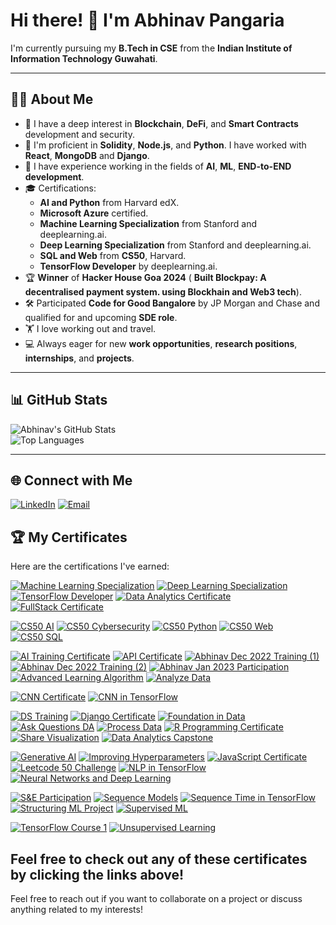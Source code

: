 # Hi there! 👋 I'm Abhinav Pangaria

I'm currently pursuing my **B.Tech in CSE** from the **Indian Institute of Information Technology Guwahati**.

---

## 🧑‍💻 About Me

- 🔭 I have a deep interest in **Blockchain**, **DeFi**, and **Smart Contracts** development and security.
- 🌱 I'm proficient in **Solidity**, **Node.js**, and **Python**. I have worked with **React**, **MongoDB** and **Django**.
- 👯 I have experience working in the fields of **AI**, **ML**, **END-to-END development**. 
- 🎓 Certifications:
  - **AI and Python** from Harvard edX.
  - **Microsoft Azure** certified.
  - **Machine Learning Specialization** from Stanford and deeplearning.ai.
  - **Deep Learning Specialization** from Stanford and deeplearning.ai.
  - **SQL and Web** from **CS50**, Harvard.
  - **TensorFlow Developer** by deeplearning.ai.
- 🏆 **Winner** of **Hacker House Goa 2024** ( **Built Blockpay: A decentralised payment system. using Blockhain and Web3 tech**).
- 🛠️ Participated **Code for Good Bangalore** by JP Morgan and Chase and qualified for and upcoming **SDE role**.
- 🏋️ I love working out and travel.
- 💻 Always eager for new **work opportunities**, **research positions**, **internships**, and **projects**.

---

## 📊 GitHub Stats

![Abhinav's GitHub Stats](https://github-readme-stats.vercel.app/api?username=18Abhinav07&show_icons=true&theme=radical)  
![Top Languages](https://github-readme-stats.vercel.app/api/top-langs/?username=18Abhinav07&layout=compact&theme=radical)

---

## 🌐 Connect with Me

[![LinkedIn](https://img.shields.io/badge/LinkedIn-0077B5?style=for-the-badge&logo=linkedin&logoColor=white)](https://www.linkedin.com/in/abhinavpangaria1807200305) 
[![Email](https://img.shields.io/badge/Email-D14836?style=for-the-badge&logo=gmail&logoColor=white)](mailto:abhinavpangaria2003@gmail.com)

## 🏆 My Certificates

Here are the certifications I've earned:

[![Machine Learning Specialization](https://img.shields.io/badge/Machine%20Learning%20Specialization-blue)](./Certificates/Machine_Larning_Specialisation.pdf)
[![Deep Learning Specialization](https://img.shields.io/badge/Deep%20Learning%20Specialization-orange)](./Certificates/Deep_Learning_specialization.pdf)
[![TensorFlow Developer](https://img.shields.io/badge/TensorFlow%20Developer-brightgreen)](./Certificates/TF_developer.pdf)
[![Data Analytics Certificate](https://img.shields.io/badge/Data%20Analytics%20Certificate-red)](./Certificates/Data_Analytics.pdf)
[![FullStack Certificate](https://img.shields.io/badge/FullStack%20Certificate-yellow)](./Certificates/FullStack.pdf)

[![CS50 AI](https://img.shields.io/badge/CS50%20AI-purple)](./Certificates/CS50AI.pdf)
[![CS50 Cybersecurity](https://img.shields.io/badge/CS50%20Cybersecurity-darkblue)](./Certificates/CS50Cybersecurity.pdf)
[![CS50 Python](https://img.shields.io/badge/CS50%20Python-lightgray)](./Certificates/CS50P.pdf)
[![CS50 Web](https://img.shields.io/badge/CS50%20Web-lightblue)](./Certificates/CS50WEB.pdf)
[![CS50 SQL](https://img.shields.io/badge/CS50%20SQL-yellowgreen)](./Certificates/CS50_SQL.pdf)

[![AI Training Certificate](https://img.shields.io/badge/AI%20Training%20Certificate-blueviolet)](./Certificates/AI_training.pdf)
[![API Certificate](https://img.shields.io/badge/API%20Certificate-cyan)](./Certificates/API.pdf)
[![Abhinav Dec 2022 Training (1)](https://img.shields.io/badge/Abhinav%20Dec%202022%20Training%20(1)-lightgreen)](./Certificates/Abhinav_Dec_2022_training_35927.pdf)
[![Abhinav Dec 2022 Training (2)](https://img.shields.io/badge/Abhinav%20Dec%202022%20Training%20(2)-lightcoral)](./Certificates/Abhinav_Dec_2022_training_35990.pdf)
[![Abhinav Jan 2023 Participation](https://img.shields.io/badge/Abhinav%20Jan%202023%20Participation-salmon)](./Certificates/Abhinav_Jan_2023_participation_40946.pdf)
[![Advanced Learning Algorithm](https://img.shields.io/badge/Advanced%20Learning%20Algorithm-fuchsia)](./Certificates/Advanced_Learning_Algorithm.pdf)
[![Analyze Data](https://img.shields.io/badge/Analyze%20Data-lightseagreen)](./Certificates/Analyze_Data.pdf)

[![CNN Certificate](https://img.shields.io/badge/CNN%20Certificate-forestgreen)](./Certificates/CNN.pdf)
[![CNN in TensorFlow](https://img.shields.io/badge/CNN%20in%20TensorFlow-blue)](./Certificates/CNN_in_TF.pdf)

[![DS Training](https://img.shields.io/badge/DS%20Training-gold)](./Certificates/DS_training.pdf)
[![Django Certificate](https://img.shields.io/badge/Django%20Certificate-lightpink)](./Certificates/Django.pdf)
[![Foundation in Data](https://img.shields.io/badge/Foundation%20in%20Data-mistyrose)](./Certificates/Foundation_Data.pdf)
[![Ask Questions DA](https://img.shields.io/badge/Ask%20Questions%20DA-coral)](./Certificates/Ask_Questions_DA.pdf)
[![Process Data](https://img.shields.io/badge/Process%20Data-lightsalmon)](./Certificates/Process_Data.pdf)
[![R Programming Certificate](https://img.shields.io/badge/R%20Programming%20Certificate-orange)](./Certificates/R_programming.pdf)
[![Share Visualization](https://img.shields.io/badge/Share%20Visualization-deepskyblue)](./Certificates/Share_visualisation)
[![Data Analytics Capstone](https://img.shields.io/badge/Data%20Analytics%20Capstone-springgreen)](./Certificates/DA_capstone.pdf)

[![Generative AI](https://img.shields.io/badge/Generative%20AI-royalblue)](./Certificates/Generative_AI.pdf)
[![Improving Hyperparameters](https://img.shields.io/badge/Improving%20Hyperparameters-purple)](./Certificates/Improving_Hyperparameters.pdf)
[![JavaScript Certificate](https://img.shields.io/badge/JavaScript%20Certificate-seashell)](./Certificates/Javascript.pdf)
[![Leetcode 50 Challenge](https://img.shields.io/badge/Leetcode%2050%20Challenge-lightblue)](./Certificates/Leetcode_50.png)
[![NLP in TensorFlow](https://img.shields.io/badge/NLP%20in%20TensorFlow-powderblue)](./Certificates/NLP_TF.pdf)
[![Neural Networks and Deep Learning](https://img.shields.io/badge/Neural%20Networks%20and%20Deep%20Learning-skyblue)](./Certificates/Neural_Networks_and_Deep_Learning.pdf)

[![S&E Participation](https://img.shields.io/badge/S%26E%20Participation-peach)](./Certificates/SandE_participation.pdf)
[![Sequence Models](https://img.shields.io/badge/Sequence%20Models-salmon)](./Certificates/Sequence_models.pdf)
[![Sequence Time in TensorFlow](https://img.shields.io/badge/Sequence%20Time%20in%20TensorFlow-cyan)](./Certificates/Sequence_time_TF.pdf)
[![Structuring ML Project](https://img.shields.io/badge/Structuring%20ML%20Project-purple)](./Certificates/Structuring_ML_Project.pdf)
[![Supervised ML](https://img.shields.io/badge/Supervised%20ML-yellowgreen)](./Certificates/Supervised_ML.pdf)

[![TensorFlow Course 1](https://img.shields.io/badge/TensorFlow%20Course%201-orange)](./Certificates/Tensorflow_course_1.pdf)
[![Unsupervised Learning](https://img.shields.io/badge/Unsupervised%20Learning-lightgray)](./Certificates/Unsupervised_Learning.pdf)


Feel free to check out any of these certificates by clicking the links above!
---

Feel free to reach out if you want to collaborate on a project or discuss anything related to my interests!

<!---
18Abhinav07/18Abhinav07 is a ✨ special ✨ repository because its `README.md` (this file) appears on your GitHub profile.
You can click the Preview link to take a look at your changes.
--->

